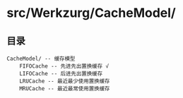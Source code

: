# src/Werkzurg/CacheModel/

## 目录
```
CacheModel/ -- 缓存模型 
    FIFOCache -- 先进先出置换缓存 √
    LIFOCache -- 后进先出置换缓存 
    LRUCache -- 最近最少使用置换缓存 
    MRUCache -- 最近最常使用置换缓存 
```
